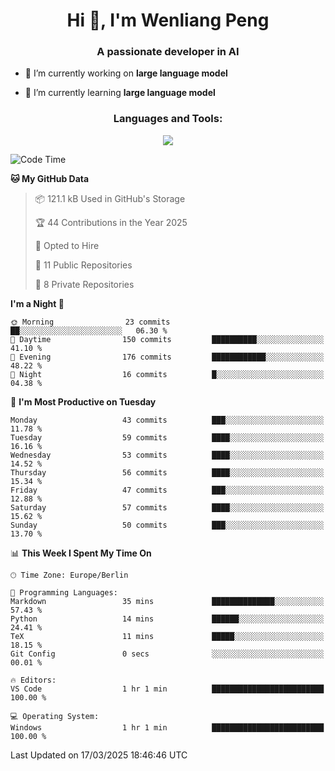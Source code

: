 <h1 align="center">Hi 👋, I'm Wenliang Peng</h1>
<h3 align="center">A passionate developer in AI</h3>

- 🔭 I’m currently working on **large language model**

- 🌱 I’m currently learning **large language model**

<!-- <h3 align="left">Connect with me:</h3> -->
<!-- <p align="left">
</p> -->

<h3 align="center">Languages and Tools:</h3>
<p align="center">
  <a href="https://skillicons.dev">
    <img src="https://skillicons.dev/icons?i=cpp,ros,docker,azure,git,linux,py,pytorch,cmake,githubactions,powershell,md&perline=6" />
  </a>
</p>


<!-- <p><img align="center" src="https://github-readme-stats.vercel.app/api/top-langs?username=bpwl0121&show_icons=true&locale=en&layout=compact" alt="bpwl0121" /></p> -->

<!-- <p><img align="center" src="https://github-readme-streak-stats.herokuapp.com/?user=bpwl0121&" alt="bpwl0121" /></p> -->

<!--START_SECTION:waka-->
![Code Time](http://img.shields.io/badge/Code%20Time-195%20hrs%2029%20mins-blue)

**🐱 My GitHub Data** 

> 📦 121.1 kB Used in GitHub's Storage 
 > 
> 🏆 44 Contributions in the Year 2025
 > 
> 💼 Opted to Hire
 > 
> 📜 11 Public Repositories 
 > 
> 🔑 8 Private Repositories 
 > 
**I'm a Night 🦉** 

```text
🌞 Morning                23 commits          ██░░░░░░░░░░░░░░░░░░░░░░░   06.30 % 
🌆 Daytime                150 commits         ██████████░░░░░░░░░░░░░░░   41.10 % 
🌃 Evening                176 commits         ████████████░░░░░░░░░░░░░   48.22 % 
🌙 Night                  16 commits          █░░░░░░░░░░░░░░░░░░░░░░░░   04.38 % 
```
📅 **I'm Most Productive on Tuesday** 

```text
Monday                   43 commits          ███░░░░░░░░░░░░░░░░░░░░░░   11.78 % 
Tuesday                  59 commits          ████░░░░░░░░░░░░░░░░░░░░░   16.16 % 
Wednesday                53 commits          ████░░░░░░░░░░░░░░░░░░░░░   14.52 % 
Thursday                 56 commits          ████░░░░░░░░░░░░░░░░░░░░░   15.34 % 
Friday                   47 commits          ███░░░░░░░░░░░░░░░░░░░░░░   12.88 % 
Saturday                 57 commits          ████░░░░░░░░░░░░░░░░░░░░░   15.62 % 
Sunday                   50 commits          ███░░░░░░░░░░░░░░░░░░░░░░   13.70 % 
```


📊 **This Week I Spent My Time On** 

```text
🕑︎ Time Zone: Europe/Berlin

💬 Programming Languages: 
Markdown                 35 mins             ██████████████░░░░░░░░░░░   57.43 % 
Python                   14 mins             ██████░░░░░░░░░░░░░░░░░░░   24.41 % 
TeX                      11 mins             █████░░░░░░░░░░░░░░░░░░░░   18.15 % 
Git Config               0 secs              ░░░░░░░░░░░░░░░░░░░░░░░░░   00.01 % 

🔥 Editors: 
VS Code                  1 hr 1 min          █████████████████████████   100.00 % 

💻 Operating System: 
Windows                  1 hr 1 min          █████████████████████████   100.00 % 
```


 Last Updated on 17/03/2025 18:46:46 UTC
<!--END_SECTION:waka-->
